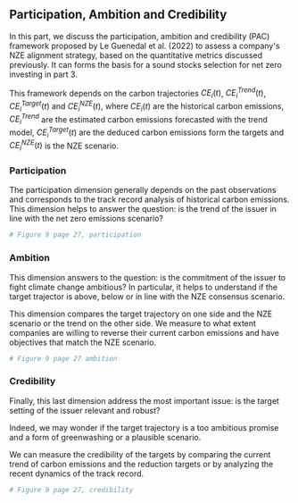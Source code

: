 

## Participation, Ambition and Credibility

In this part, we discuss the participation, ambition and credibility (PAC) framework proposed by Le Guenedal et al. (2022) to assess a company's NZE alignment strategy, based on the quantitative metrics discussed previously. It can forms the basis for a sound stocks selection for net zero investing in part 3.

This framework depends on the carbon trajectories $CE_i(t)$, $CE_i^{Trend}(t)$, $CE^{Target}_i(t)$ and $CE^{NZE}_i(t)$, where $CE_i(t)$ are the historical carbon emissions, $CE_i^{Trend}$ are the estimated carbon emissions forecasted with the trend model, $CE_i^{Target}(t)$ are the deduced carbon emissions form the targets and $CE^{NZE}_i(t)$ is the NZE scenario.
### Participation

The participation dimension generally depends on the past observations and corresponds to the track record analysis of historical carbon emissions.
This dimension helps to answer the question: is the trend of the issuer in line with the net zero emissions scenario? 

```Python
# Figure 9 page 27, participation
```

### Ambition 

This dimension answers to the question: is the commitment of the issuer to fight climate change ambitious? In particular, it helps to understand if the target trajector is above, below or in line with the NZE consensus scenario.

This dimension compares the target trajectory on one side and the NZE scenario or the trend on the other side. We measure to what extent companies are willing to reverse their current carbon emissions and have objectives that match the NZE scenario.

```Python
# Figure 9 page 27 ambition
```

### Credibility 

Finally, this last dimension address the most important issue: is the target setting of the issuer relevant and robust? 

Indeed, we may wonder if the target trajectory is a too ambitious promise and a form of greenwashing or a plausible scenario.

We can measure the credibility of the targets by comparing the current trend of carbon emissions and the reduction targets or by analyzing the recent dynamics of the track record.

```Python
# Figure 9 page 27, credibility
```
